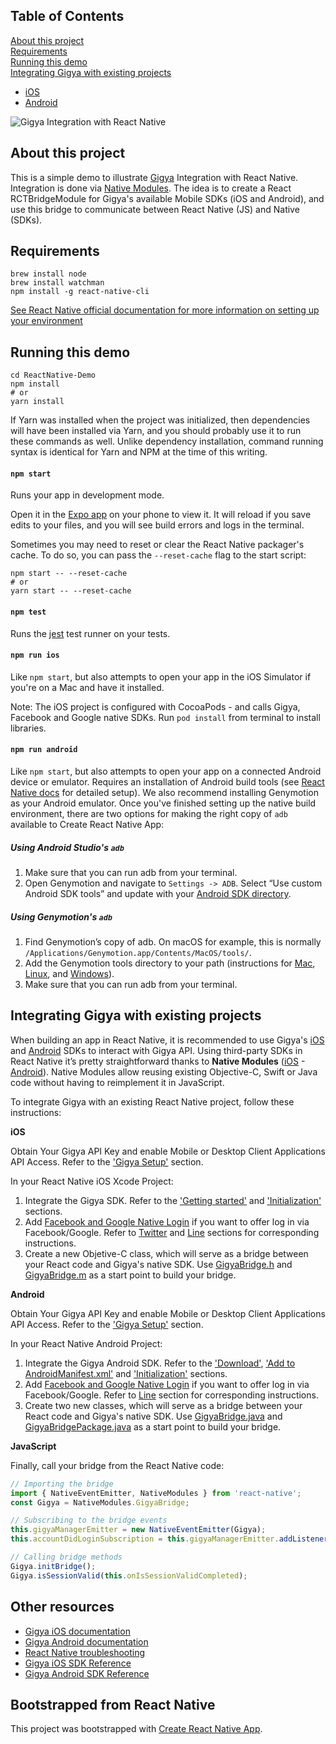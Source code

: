 ## Table of Contents  
[About this project](#about)  
[Requirements](#requirements)  
[Running this demo](#running)  
[Integrating Gigya with existing projects](#existing)  
* [iOS](#ios)  
* [Android](#android)  


![Gigya Integration with React Native](http://alejandro.gigya-cs.com/gigyarn.gif)

<a name="about"></a>
## About this project

This is a simple demo to illustrate [Gigya](http://www.gigya.com) Integration with React Native. Integration is done via [Native Modules](https://facebook.github.io/react-native/docs/native-modules-ios.html). The idea is to create a React RCTBridgeModule for Gigya's available Mobile SDKs (iOS and Android), and use this bridge to communicate between React Native (JS) and Native (SDKs).

<a name="requirements"></a>
## Requirements

```
brew install node
brew install watchman
npm install -g react-native-cli
```

[See React Native official documentation for more information on setting up your environment](https://facebook.github.io/react-native/docs/getting-started.html)

<a name="running"></a>
## Running this demo

```
cd ReactNative-Demo
npm install
# or
yarn install
```

If Yarn was installed when the project was initialized, then dependencies will have been installed via Yarn, and you should probably use it to run these commands as well. Unlike dependency installation, command running syntax is identical for Yarn and NPM at the time of this writing.

#### `npm start`

Runs your app in development mode.

Open it in the [Expo app](https://expo.io) on your phone to view it. It will reload if you save edits to your files, and you will see build errors and logs in the terminal.

Sometimes you may need to reset or clear the React Native packager's cache. To do so, you can pass the `--reset-cache` flag to the start script:

```
npm start -- --reset-cache
# or
yarn start -- --reset-cache
```

#### `npm test`

Runs the [jest](https://github.com/facebook/jest) test runner on your tests.

#### `npm run ios`

Like `npm start`, but also attempts to open your app in the iOS Simulator if you're on a Mac and have it installed.

Note: The iOS project is configured with CocoaPods - and calls Gigya, Facebook and Google native SDKs. Run `pod install` from terminal to install libraries.

#### `npm run android`

Like `npm start`, but also attempts to open your app on a connected Android device or emulator. Requires an installation of Android build tools (see [React Native docs](https://facebook.github.io/react-native/docs/getting-started.html) for detailed setup). We also recommend installing Genymotion as your Android emulator. Once you've finished setting up the native build environment, there are two options for making the right copy of `adb` available to Create React Native App:

##### Using Android Studio's `adb`

1. Make sure that you can run adb from your terminal.
2. Open Genymotion and navigate to `Settings -> ADB`. Select “Use custom Android SDK tools” and update with your [Android SDK directory](https://stackoverflow.com/questions/25176594/android-sdk-location).

##### Using Genymotion's `adb`

1. Find Genymotion’s copy of adb. On macOS for example, this is normally `/Applications/Genymotion.app/Contents/MacOS/tools/`.
2. Add the Genymotion tools directory to your path (instructions for [Mac](http://osxdaily.com/2014/08/14/add-new-path-to-path-command-line/), [Linux](http://www.computerhope.com/issues/ch001647.htm), and [Windows](https://www.howtogeek.com/118594/how-to-edit-your-system-path-for-easy-command-line-access/)).
3. Make sure that you can run adb from your terminal.

<a name="existing"></a>
## Integrating Gigya with existing projects
When building an app in React Native, it is recommended to use Gigya's [iOS](https://developers.gigya.com/display/GD/iOS) and [Android](https://developers.gigya.com/display/GD/Android) SDKs to interact with Gigya API. Using third-party SDKs in React Native it’s pretty straightforward thanks to **Native Modules** ([iOS](https://facebook.github.io/react-native/docs/native-modules-ios.html) - [Android](https://facebook.github.io/react-native/docs/native-modules-android.html)). Native Modules allow reusing existing Objective-C, Swift or Java code without having to reimplement it in JavaScript.

To integrate Gigya with an existing React Native project, follow these instructions:

<a name="ios"></a>
**iOS**

Obtain Your Gigya API Key and enable Mobile or Desktop Client Applications API Access. Refer to the ['Gigya Setup'](https://developers.gigya.com/display/GD/iOS#iOS-GigyaSetup-ObtainYourGigyaAPIKey) section.

In your React Native iOS Xcode Project:

1. Integrate the Gigya SDK. Refer to the ['Getting started'](https://developers.gigya.com/display/GD/iOS#iOS-LibraryGuide) and ['Initialization'](https://developers.gigya.com/display/GD/iOS#iOS-Initialization) sections.
2. Add [Facebook and Google Native Login](https://developers.gigya.com/display/GD/iOS#iOS-ConfiguringNativeLogin) if you want to offer log in via Facebook/Google. Refer to [Twitter](https://developers.gigya.com/display/GD/iOS#iOS-AddingTwitterSingleSign-on) and [Line](https://developers.gigya.com/display/GD/iOS#iOS-AddingLINENativeLogin) sections for corresponding instructions.
3. Create a new Objetive-C class, which will serve as a bridge between your React code and Gigya's native SDK. Use [GigyaBridge.h](https://github.com/gigya/ReactNative-Demo/blob/master/ios/gigyareactnative/GigyaBridge.h) and [GigyaBridge.m](https://github.com/gigya/ReactNative-Demo/blob/master/ios/gigyareactnative/GigyaBridge.m) as a start point to build your bridge.

<a name="android"></a>
**Android**

Obtain Your Gigya API Key and enable Mobile or Desktop Client Applications API Access. Refer to the ['Gigya Setup'](https://developers.gigya.com/display/GD/Android#Android-GigyaSetup-ObtainYourGigyaAPIKey) section.

In your React Native Android Project:

1. Integrate the Gigya Android SDK. Refer to the ['Download'](https://developers.gigya.com/display/GD/Android#Android-Download), ['Add to AndroidManifest.xml'](https://developers.gigya.com/display/GD/Android#Android-AddtoAndroidManifest.xml) and ['Initialization'](https://developers.gigya.com/display/GD/Android#Android-Initialization) sections.
2. Add [Facebook and Google Native Login](https://developers.gigya.com/display/GD/Android#Android-ConfiguringNativeLogin) if you want to offer log in via Facebook/Google. Refer to [Line](https://developers.gigya.com/display/GD/Android#Android-AddingLINENativeLogin) section for corresponding instructions.
3. Create two new classes, which will serve as a bridge between your React code and Gigya's native SDK. Use [GigyaBridge.java](https://github.com/gigya/ReactNative-Demo/blob/master/android/app/src/main/java/com/gigyareactnative/GigyaBridge.java) and [GigyaBridgePackage.java](https://github.com/gigya/ReactNative-Demo/blob/master/android/app/src/main/java/com/gigyareactnative/GigyaBridgePackage.java) as a start point to build your bridge.


**JavaScript**

Finally, call your bridge from the React Native code: 
```jsx
// Importing the bridge
import { NativeEventEmitter, NativeModules } from 'react-native';
const Gigya = NativeModules.GigyaBridge;

// Subscribing to the bridge events
this.gigyaManagerEmitter = new NativeEventEmitter(Gigya);
this.accountDidLoginSubscription = this.gigyaManagerEmitter.addListener('AccountDidLogin', this.onAccountDidLogin);

// Calling bridge methods
Gigya.initBridge();
Gigya.isSessionValid(this.onIsSessionValidCompleted);
```

## Other resources
* [Gigya iOS documentation](https://developers.gigya.com/display/GD/iOS)
* [Gigya Android documentation](https://developers.gigya.com/display/GD/Android)
* [React Native troubleshooting](https://facebook.github.io/react-native/docs/troubleshooting.html)
* [Gigya iOS SDK Reference](https://developers.gigya.com/display/GD/iOS+SDK+Reference)
* [Gigya Android SDK Reference](https://developers.gigya.com/display/GD/Android+SDK+Reference)

## Bootstrapped from React Native

This project was bootstrapped with [Create React Native App](https://github.com/react-community/create-react-native-app).
